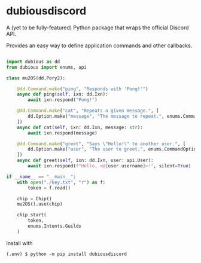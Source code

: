 
# dubiousdiscord

A (yet to be fully-featured) Python package that wraps the official Discord API.

Provides an easy way to define application commands and other callbacks.

```python

import dubious as dd
from dubious import enums, api

class mu2OS(dd.Pory2):

    @dd.Command.make("ping", "Responds with 'Pong!'")
    async def ping(self, ixn: dd.Ixn):
        await ixn.respond("Pong!")

    @dd.Command.make("cat", "Repeats a given message.", [
        dd.Option.make("message", "The message to repeat.", enums.CommandOptionTypes.String)
    ])
    async def cat(self, ixn: dd.Ixn, message: str):
        await ixn.respond(message)

    @dd.Command.make("greet", "Says \"Hello!\" to another user.", [
        dd.Option.make("user", "The user to greet.", enums.CommandOptionTypes.User)
    ])
    async def greet(self, ixn: dd.Ixn, user: api.User):
        await ixn.respond(f"Hello, <@{user.username}>!", silent=True)

if __name__ == "__main__":
    with open("./key.txt", "r") as f:
        token = f.read()

    chip = Chip()
    mu2OS().use(chip)

    chip.start(
        token,
        enums.Intents.Guilds
    )
```

Install with

```console
(.env) $ python -m pip install dubiousdiscord
```

